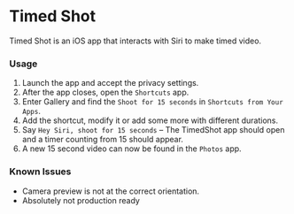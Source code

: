 Timed Shot
==========

Timed Shot is an iOS app that interacts with Siri to make timed video.

### Usage

1. Launch the app and accept the privacy settings.
2. After the app closes, open the `Shortcuts` app.
3. Enter Gallery and find the `Shoot for 15 seconds` in `Shortcuts from Your Apps`.
4. Add the shortcut, modify it or add some more with different durations.
5. Say `Hey Siri, shoot for 15 seconds` – The TimedShot app should open and a timer counting from 15 should appear.
6. A new 15 second video can now be found in the `Photos` app.

### Known Issues

- Camera preview is not at the correct orientation.
- Absolutely not production ready

